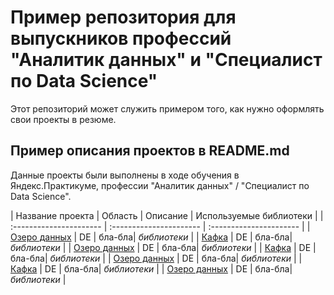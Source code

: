 # Пример репозитория для выпускников профессий "Аналитик данных" и "Специалист по Data Science"

Этот репозиторий может служить примером того, как нужно оформлять свои проекты в резюме.

## Пример описания проектов в README.md

Данные проекты были выполнены в ходе обучения в Яндекс.Практикуме, профессии "Аналитик данных" / "Специалист по Data Science".

| Название проекта | Область | Описание | Используемые библиотеки | 
| :---------------------- | :---------------------- | :---------------------- |
| [Озеро данных](DE_Data_Lake) | DE | бла-бла| *библиотеки* |
| [Кафка](DE_DWH) | DE | бла-бла| *библиотеки* |
| [Озеро данных](DE_Kafka) | DE | бла-бла| *библиотеки* |
| [Кафка](DE_Vertica) | DE | бла-бла| *библиотеки* |
| [Озеро данных](DS_Auto) | DE | бла-бла| *библиотеки* |
| [Кафка](DS_Emotions_classification) | DE | бла-бла| *библиотеки* |
| [Озеро данных](DS_Telecom) | DE | бла-бла| *библиотеки* |
